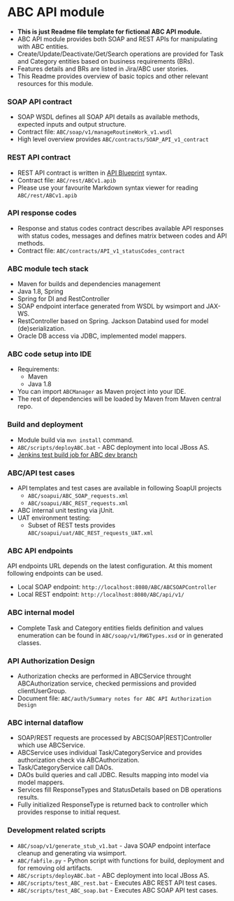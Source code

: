 # ABC API module #

* **This is just Readme file template for fictional ABC API module.**
* ABC API module provides both SOAP and REST APIs for manipulating with ABC entities.
* Create/Update/Deactivate/Get/Search operations are provided for Task and Category entities based on business requirements (BRs).
* Features details and BRs are listed in Jira/ABC user stories.
* This Readme provides overview of basic topics and other relevant resources for this module.

### SOAP API contract
* SOAP WSDL defines all SOAP API details as available methods, expected inputs and output structure.
* Contract file: `ABC/soap/v1/manageRoutineWork_v1.wsdl`
* High level overview provides `ABC/contracts/SOAP_API_v1_contract`

### REST API contract
* REST API contract is written in [API Blueprint](https://apiblueprint.org/) syntax. 
* Contract file: `ABC/rest/ABCv1.apib`
* Please use your favourite Markdown syntax viewer for reading `ABC/rest/ABCv1.apib`

### API response codes
* Response and status codes contract describes available API responses with status codes, messages and defines matrix between codes and API methods.
* Contract file: `ABC/contracts/API_v1_statusCodes_contract`

### ABC module tech stack
* Maven for builds and dependencies management
* Java 1.8, Spring 
* Spring for DI and RestController
* SOAP endpoint interface generated from WSDL by wsimport and JAX-WS.
* RestController based on Spring. Jackson Databind used for model (de)serialization.
* Oracle DB access via JDBC, implemented model mappers.

### ABC code setup into IDE
* Requirements:
	* Maven
	* Java 1.8
* You can import `ABCManager` as Maven project into your IDE.
* The rest of dependencies will be loaded by Maven from Maven central repo.
	
### Build and deployment
* Module build via `mvn install` command.
* `ABC/scripts/deployABC.bat` - ABC deployment into local JBoss AS.
* [Jenkins test build job for ABC dev branch](http://jenkins-hosting.com:18123/jenkins/job/dev_abc)

### ABC/API test cases
* API templates and test cases are available in following SoapUI projects
	* `ABC/soapui/ABC_SOAP_requests.xml`
	* `ABC/soapui/ABC_REST_requests.xml`
* ABC internal unit testing via jUnit.
* UAT environment testing:
	* Subset of REST tests provides `ABC/soapui/uat/ABC_REST_requests_UAT.xml`

### ABC API endpoints
API endpoints URL depends on the latest configuration. At this moment following endpoints can be used.
* Local SOAP endpoint: `http://localhost:8080/ABC/ABCSOAPController`
* Local REST endpoint: `http://localhost:8080/ABC/api/v1/`
	
### ABC internal model
* Complete Task and Category entities fields definition and values enumeration can be found in `ABC/soap/v1/RWGTypes.xsd` or in generated classes.

### API Authorization Design
* Authorization checks are performed in ABCService throught ABCAuthorization service, checked permissions and provided clientUserGroup.
* Document file: `ABC/auth/Summary notes for ABC API Authorization Design`

### ABC internal dataflow
* SOAP/REST requests are processed by ABC[SOAP|REST]Controller which use ABCService.
* ABCService uses individual Task/CategoryService and provides authorization check via ABCAuthorization.
* Task/CategoryService call DAOs.
* DAOs build queries and call JDBC. Results mapping into model via model mappers.
* Services fill ResponseTypes and StatusDetails based on DB operations results.
* Fully initialized ResponseType is returned back to controller which provides response to initial request.

### Development related scripts
* `ABC/soap/v1/generate_stub_v1.bat` - Java SOAP endpoint interface cleanup and generating via wsimport. 
* `ABC/fabfile.py` - Python script with functions for build, deployment and for removing old artifacts.
* `ABC/scripts/deployABC.bat` - ABC deployment into local JBoss AS.
* `ABC/scripts/test_ABC_rest.bat` - Executes ABC REST API test cases.
* `ABC/scripts/test_ABC_soap.bat` - Executes ABC SOAP API test cases.

